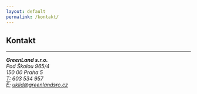 ```yaml
---
layout: default
permalink: /kontakt/
---
```


<div class="col-md-4 mb-5">
  <h2>Kontakt</h2>
  <hr />
  <address>
    <strong>GreenLand s.r.o.</strong>
    <br />Pod Školou 965/4
	<br />150 00 Praha 5
    <br />
  </address>
  <address>
    <abbr title="Telefon">T:</abbr>
    603 534 957
    <br />
    <abbr title="Email">E:</abbr>
    <a href="mailto:#">uklid@greenlandsro.cz</a>
  </address>
</div>
